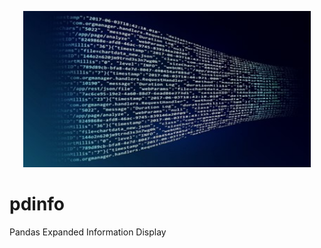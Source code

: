 <!-- ![](img/AnalyticsTitle2.jpg) -->

<p align="center">
  <img width="460" height="250" src="img/AnalyticsTitle2.jpg">
</p>

# pdinfo
Pandas Expanded Information Display
